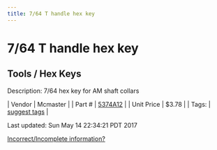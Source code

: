 ```yaml
---
title: 7/64 T handle hex key
---
```


# 7/64 T handle hex key
## Tools / Hex Keys
Description: 	7/64 hex key for AM shaft collars 

| Vendor | Mcmaster | 
| Part # | [5374A12](https://www.mcmaster.com/#5374A12) | 
| Unit Price | $3.78 | 
| Tags: | [suggest tags](https://docs.google.com/forms/d/e/1FAIpQLSeWyY8v3RgOty-MyWmh9U0iivNYN_molChYyS-0U-o-kOAv_g/viewform) | 

Last updated: Sun May 14 22:34:21 PDT 2017

 [Incorrect/Incomplete information?](https://docs.google.com/forms/d/e/1FAIpQLSeWyY8v3RgOty-MyWmh9U0iivNYN_molChYyS-0U-o-kOAv_g/viewform)